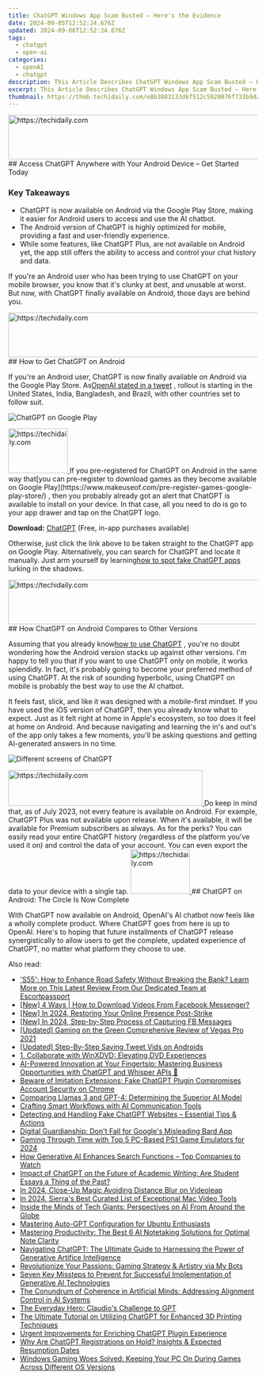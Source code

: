 ```yaml
---
title: ChatGPT Windows App Scam Busted – Here's the Evidence
date: 2024-09-05T12:52:24.676Z
updated: 2024-09-06T12:52:24.676Z
tags:
  - chatgpt
  - open-ai
categories:
  - openAI
  - chatgpt
description: This Article Describes ChatGPT Windows App Scam Busted – Here's the Evidence
excerpt: This Article Describes ChatGPT Windows App Scam Busted – Here's the Evidence
thumbnail: https://thmb.techidaily.com/e8b3883133d6f512c5920076f733b9da53c8a6ea2a98528d0cbb835531035bed.jpg
---
```


<!-- affiliate ads begin -->
<a href="https://ephamedtechinc.pxf.io/c/5597632/2136615/26400" target="_top" id="2136615">
  <img src="//a.impactradius-go.com/display-ad/26400-2136615" border="0" alt="https://techidaily.com" width="728" height="90"/>
</a>
<img height="0" width="0" src="https://ephamedtechinc.pxf.io/i/5597632/2136615/26400" style="position:absolute;visibility:hidden;" border="0" />
<!-- affiliate ads end -->
## Access ChatGPT Anywhere with Your Android Device – Get Started Today

### Key Takeaways

* ChatGPT is now available on Android via the Google Play Store, making it easier for Android users to access and use the AI chatbot.
* The Android version of ChatGPT is highly optimized for mobile, providing a fast and user-friendly experience.
* While some features, like ChatGPT Plus, are not available on Android yet, the app still offers the ability to access and control your chat history and data.

 If you're an Android user who has been trying to use ChatGPT on your mobile browser, you know that it's clunky at best, and unusable at worst. But now, with ChatGPT finally available on Android, those days are behind you.

<!-- affiliate ads begin -->
<a href="https://ephamedtechinc.pxf.io/c/5597632/2137203/26400" target="_top" id="2137203">
  <img src="//a.impactradius-go.com/display-ad/26400-2137203" border="0" alt="https://techidaily.com" width="728" height="90"/>
</a>
<img height="0" width="0" src="https://ephamedtechinc.pxf.io/i/5597632/2137203/26400" style="position:absolute;visibility:hidden;" border="0" />
<!-- affiliate ads end -->
## How to Get ChatGPT on Android

 If you're an Android user, ChatGPT is now finally available on Android via the Google Play Store. As[OpenAI stated in a tweet](https://twitter.com/OpenAI/status/1683854695398522881) , rollout is starting in the United States, India, Bangladesh, and Brazil, with other countries set to follow suit.

![ChatGPT on Google Play](https://static1.makeuseofimages.com/wordpress/wp-content/uploads/wm/2023/07/chatgpt-google-play-1.jpg)

<!-- affiliate ads begin -->
<a href="https://aligracehair.sjv.io/c/5597632/2135350/19272" target="_top" id="2135350">
  <img src="//a.impactradius-go.com/display-ad/19272-2135350" border="0" alt="https://techidaily.com" width="120" height="90"/>
</a>
<img height="0" width="0" src="https://aligracehair.sjv.io/i/5597632/2135350/19272" style="position:absolute;visibility:hidden;" border="0" />
<!-- affiliate ads end -->
 If you pre-registered for ChatGPT on Android in the same way that[you can pre-register to download games as they become available on Google Play](https://www.makeuseof.com/pre-register-games-google-play-store/) , then you probably already got an alert that ChatGPT is available to install on your device. In that case, all you need to do is go to your app drawer and tap on the ChatGPT logo.

**Download:** [ChatGPT](https://www.anrdoezrs.net/links/7251228/type/dlg/sid/UUmuoUeUpU2028180/https://play.google.com/store/apps/details?id=com.openai.chatgpt&hl=en&gl=US) (Free, in-app purchases available)

 Otherwise, just click the link above to be taken straight to the ChatGPT app on Google Play. Alternatively, you can search for ChatGPT and locate it manually. Just arm yourself by learning[how to spot fake ChatGPT apps](https://www.makeuseof.com/how-to-spot-fake-chatgpt-app-on-apple-app-store/) lurking in the shadows.

<!-- affiliate ads begin -->
<a href="https://bluettius.sjv.io/c/5597632/2139123/17108" target="_top" id="2139123">
  <img src="//a.impactradius-go.com/display-ad/17108-2139123" border="0" alt="https://techidaily.com" width="728" height="90"/>
</a>
<img height="0" width="0" src="https://bluettius.sjv.io/i/5597632/2139123/17108" style="position:absolute;visibility:hidden;" border="0" />
<!-- affiliate ads end -->
## How ChatGPT on Android Compares to Other Versions

 Assuming that you already know[how to use ChatGPT](https://www.makeuseof.com/how-to-use-chatgpt-by-openai) , you're no doubt wondering how the Android version stacks up against other versions. I'm happy to tell you that if you want to use ChatGPT only on mobile, it works splendidly. In fact, it's probably going to become your preferred method of using ChatGPT. At the risk of sounding hyperbolic, using ChatGPT on mobile is probably the best way to use the AI chatbot.

 It feels fast, slick, and like it was designed with a mobile-first mindset. If you have used the iOS version of ChatGPT, then you already know what to expect. Just as it felt right at home in Apple's ecosystem, so too does it feel at home on Android. And because navigating and learning the in's and out's of the app only takes a few moments, you'll be asking questions and getting AI-generated answers in no time.

![Different screens of ChatGPT](https://static1.makeuseofimages.com/wordpress/wp-content/uploads/wm/2023/07/chatgpt-android-overview.png)

<!-- affiliate ads begin -->
<a href="https://aligracehair.sjv.io/c/5597632/2135359/19272" target="_top" id="2135359">
  <img src="//a.impactradius-go.com/display-ad/19272-2135359" border="0" alt="https://techidaily.com" width="392" height="72"/>
</a>
<img height="0" width="0" src="https://aligracehair.sjv.io/i/5597632/2135359/19272" style="position:absolute;visibility:hidden;" border="0" />
<!-- affiliate ads end -->
 Do keep in mind that, as of July 2023, not every feature is available on Android. For example, ChatGPT Plus was not available upon release. When it's available, it will be available for Premium subscribers as always. As for the perks? You can easily read your entire ChatGPT history (regardless of the platform you've used it on) and control the data of your account. You can even export the data to your device with a single tap.

<!-- affiliate ads begin -->
<a href="https://aligracehair.sjv.io/c/5597632/2115925/19272" target="_top" id="2115925">
  <img src="//a.impactradius-go.com/display-ad/19272-2115925" border="0" alt="https://techidaily.com" width="120" height="90"/>
</a>
<img height="0" width="0" src="https://aligracehair.sjv.io/i/5597632/2115925/19272" style="position:absolute;visibility:hidden;" border="0" />
<!-- affiliate ads end -->
## ChatGPT on Android: The Circle Is Now Complete

 With ChatGPT now available on Android, OpenAI's AI chatbot now feels like a wholly complete product. Where ChatGPT goes from here is up to OpenAI. Here's to hoping that future installments of ChatGPT release synergistically to allow users to get the complete, updated experience of ChatGPT, no matter what platform they choose to use.


<ins class="adsbygoogle"
     style="display:block"
     data-ad-format="autorelaxed"
     data-ad-client="ca-pub-7571918770474297"
     data-ad-slot="1223367746"></ins>



<ins class="adsbygoogle"
     style="display:block"
     data-ad-client="ca-pub-7571918770474297"
     data-ad-slot="8358498916"
     data-ad-format="auto"
     data-full-width-responsive="true"></ins>

<span class="atpl-alsoreadstyle">Also read:</span>
<div><ul>
<li><a href="https://buynow-tips.techidaily.com/s55-how-to-enhance-road-safety-without-breaking-the-bank-learn-more-on-this-latest-review-from-our-dedicated-team-at-escortpassport/"><u>'S55': How to Enhance Road Safety Without Breaking the Bank? Learn More on This Latest Review From Our Dedicated Team at Escortpassport</u></a></li>
<li><a href="https://facebook-clips.techidaily.com/new-4-ways-how-to-download-videos-from-facebook-messenger/"><u>[New] 4 Ways | How to Download Videos From Facebook Messenger?</u></a></li>
<li><a href="https://youtube-blog.techidaily.com/n-2024-restoring-your-online-presence-post-strike/"><u>[New] In 2024, Restoring Your Online Presence Post-Strike</u></a></li>
<li><a href="https://screen-capture.techidaily.com/new-in-2024-step-by-step-process-of-capturing-fb-messages/"><u>[New] In 2024, Step-by-Step Process of Capturing FB Messages</u></a></li>
<li><a href="https://some-knowledge.techidaily.com/updated-gaming-on-the-green-comprehenive-review-of-vegas-pro-2021/"><u>[Updated] Gaming on the Green  Comprehenive Review of Vegas Pro 2021</u></a></li>
<li><a href="https://twitter-clips.techidaily.com/updated-step-by-step-saving-tweet-vids-on-androids/"><u>[Updated] Step-By-Step  Saving Tweet Vids on Androids</u></a></li>
<li><a href="https://some-knowledge.techidaily.com/1-collaborate-with-winxdvd-elevating-dvd-experiences/"><u>1. Collaborate with WinXDVD: Elevating DVD Experiences</u></a></li>
<li><a href="https://tech-revival.techidaily.com/ai-powered-innovation-at-your-fingertsip-mastering-business-opportunities-with-chatgpt-and-whisper-apis/"><u>AI-Powered Innovation at Your Fingertsip: Mastering Business Opportunities with ChatGPT and Whisper APIs 💼</u></a></li>
<li><a href="https://tech-revival.techidaily.com/beware-of-imitation-extensions-fake-chatgpt-plugin-compromises-account-security-on-chrome/"><u>Beware of Imitation Extensions: Fake ChatGPT Plugin Compromises Account Security on Chrome</u></a></li>
<li><a href="https://tech-revival.techidaily.com/comparing-llamas-3-and-gpt-4-determining-the-superior-ai-model/"><u>Comparing Llamas 3 and GPT-4: Determining the Superior AI Model</u></a></li>
<li><a href="https://tech-revival.techidaily.com/crafting-smart-workflows-with-ai-communication-tools/"><u>Crafting Smart Workflows with AI Communication Tools</u></a></li>
<li><a href="https://tech-revival.techidaily.com/detecting-and-handling-fake-chatgpt-websites-essential-tips-and-actions/"><u>Detecting and Handling Fake ChatGPT Websites – Essential Tips & Actions</u></a></li>
<li><a href="https://tech-revival.techidaily.com/digital-guardianship-dont-fall-for-googles-misleading-bard-app/"><u>Digital Guardianship: Don't Fall for Google's Misleading Bard App</u></a></li>
<li><a href="https://visual-screen-recording.techidaily.com/gaming-through-time-with-top-5-pc-based-ps1-game-emulators-for-2024/"><u>Gaming Through Time with Top 5 PC-Based PS1 Game Emulators for 2024</u></a></li>
<li><a href="https://tech-revival.techidaily.com/how-generative-ai-enhances-search-functions-top-companies-to-watch/"><u>How Generative AI Enhances Search Functions – Top Companies to Watch</u></a></li>
<li><a href="https://tech-revival.techidaily.com/impact-of-chatgpt-on-the-future-of-academic-writing-are-student-essays-a-thing-of-the-past/"><u>Impact of ChatGPT on the Future of Academic Writing: Are Student Essays a Thing of the Past?</u></a></li>
<li><a href="https://extra-tips.techidaily.com/in-2024-close-up-magic-avoiding-distance-blur-on-videoleap/"><u>In 2024, Close-Up Magic  Avoiding Distance Blur on Videoleap</u></a></li>
<li><a href="https://extra-approaches.techidaily.com/in-2024-sierras-best-curated-list-of-exceptional-mac-video-tools/"><u>In 2024, Sierra's Best  Curated List of Exceptional Mac Video Tools</u></a></li>
<li><a href="https://tech-revival.techidaily.com/inside-the-minds-of-tech-giants-perspectives-on-ai-from-around-the-globe/"><u>Inside the Minds of Tech Giants: Perspectives on AI From Around the Globe</u></a></li>
<li><a href="https://tech-revival.techidaily.com/mastering-auto-gpt-configuration-for-ubuntu-enthusiasts/"><u>Mastering Auto-GPT Configuration for Ubuntu Enthusiasts</u></a></li>
<li><a href="https://tech-revival.techidaily.com/mastering-productivity-the-best-6-ai-notetaking-solutions-for-optimal-note-clarity/"><u>Mastering Productivity: The Best 6 AI Notetaking Solutions for Optimal Note Clarity</u></a></li>
<li><a href="https://tech-revival.techidaily.com/navigating-chatgpt-the-ultimate-guide-to-harnessing-the-power-of-generative-artifice-intelligence/"><u>Navigating ChatGPT: The Ultimate Guide to Harnessing the Power of Generative Artifice Intelligence</u></a></li>
<li><a href="https://tech-revival.techidaily.com/revolutionize-your-passions-gaming-strategy-and-artistry-via-my-bots/"><u>Revolutionize Your Passions: Gaming Strategy & Artistry via My Bots</u></a></li>
<li><a href="https://tech-revival.techidaily.com/seven-key-missteps-to-prevent-for-successful-implementation-of-generative-ai-technologies/"><u>Seven Key Missteps to Prevent for Successful Implementation of Generative AI Technologies</u></a></li>
<li><a href="https://tech-revival.techidaily.com/the-conundrum-of-coherence-in-artificial-minds-addressing-alignment-control-in-ai-systems/"><u>The Conundrum of Coherence in Artificial Minds: Addressing Alignment Control in AI Systems</u></a></li>
<li><a href="https://tech-revival.techidaily.com/the-everyday-hero-claudios-challenge-to-gpt/"><u>The Everyday Hero: Claudio's Challenge to GPT</u></a></li>
<li><a href="https://tech-revival.techidaily.com/the-ultimate-tutorial-on-utilizing-chatgpt-for-enhanced-3d-printing-techniques/"><u>The Ultimate Tutorial on Utilizing ChatGPT for Enhanced 3D Printing Techniques</u></a></li>
<li><a href="https://tech-revival.techidaily.com/urgent-improvements-for-enriching-chatgpt-plugin-experience/"><u>Urgent Improvements for Enriching ChatGPT Plugin Experience</u></a></li>
<li><a href="https://tech-revival.techidaily.com/why-are-chatgpt-registrations-on-hold-insights-and-expected-resumption-dates/"><u>Why Are ChatGPT Registrations on Hold? Insights & Expected Resumption Dates</u></a></li>
<li><a href="https://common-error.techidaily.com/windows-gaming-woes-solved-keeping-your-pc-on-during-games-across-different-os-versions/"><u>Windows Gaming Woes Solved: Keeping Your PC On During Games Across Different OS Versions</u></a></li>
</ul></div>
